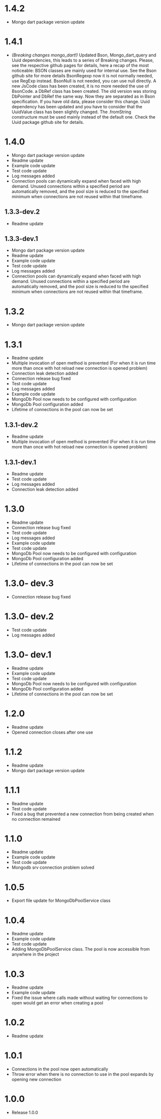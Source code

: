 # 1.4.2

- Mongo dart package version update

# 1.4.1

- *(Breaking changes mongo_dart!)*
  Updated Bson, Mongo_dart_query and Uuid dependencies, this leads to a series of Breaking changes.
  Please, see the respective github pages for details, here a recap of the most noticeable:
  BSON classes are mainly used for internal use. See the Bson github site for more details
  BsonRegexp now it is not normally needed, use RegExp instead.
  BsonNull is not needed, you can use null directly.
  A new JsCode class has been created, it is no more needed the use of BsonCode.
  a DbRef class has been created. The old version was storing DbPointer and DbRef the same way. Now
  they are separated as in Bson specification. If you have old data, please consider this change.
  Uuid dependency has been updated and you have to consider that the UuidValue class has been
  slightly changed. The .fromString constructure must be used mainly instead of the default one.
  Check the Uuid package github site for details.

# 1.4.0

- Mongo dart package version update
- Readme update
- Example code update
- Test code update
- Log messages added
- Connection pools can dynamically expand when faced with high demand. Unused connections within a
  specified period are automatically removed, and the pool size is reduced to the specified minimum
  when connections are not reused within that timeframe.

## 1.3.3-dev.2

- Readme update

## 1.3.3-dev.1

- Mongo dart package version update
- Readme update
- Example code update
- Test code update
- Log messages added
- Connection pools can dynamically expand when faced with high demand. Unused connections within a
  specified period are automatically removed, and the pool size is reduced to the specified minimum
  when connections are not reused within that timeframe.

# 1.3.2

- Mongo dart package version update

# 1.3.1

- Readme update
- Multiple invocation of open method is prevented (For when it is run time more than once with hot
  reload new connection is opened problem)
- Connection leak detection added
- Connection release bug fixed
- Test code update
- Log messages added
- Example code update
- MongoDb Pool now needs to be configured with configuration
- MongoDb Pool configuration added
- Lifetime of connections in the pool can now be set

## 1.3.1-dev.2

- Readme update
- Multiple invocation of open method is prevented (For when it is run time more than once with hot
  reload new connection is opened problem)

## 1.3.1-dev.1

- Readme update
- Test code update
- Log messages added
- Connection leak detection added

# 1.3.0

- Readme update
- Connection release bug fixed
- Test code update
- Log messages added
- Example code update
- Test code update
- MongoDb Pool now needs to be configured with configuration
- MongoDb Pool configuration added
- Lifetime of connections in the pool can now be set

# 1.3.0- dev.3

- Connection release bug fixed

# 1.3.0- dev.2

- Test code update
- Log messages added

# 1.3.0- dev.1

- Readme update
- Example code update
- Test code update
- MongoDb Pool now needs to be configured with configuration
- MongoDb Pool configuration added
- Lifetime of connections in the pool can now be set

# 1.2.0

- Readme update
- Opened connection closes after one use

# 1.1.2

- Readme update
- Mongo dart package version update

# 1.1.1

- Readme update
- Test code update
- Fixed a bug that prevented a new connection from being created when no connection remained

# 1.1.0

- Readme update
- Example code update
- Test code update
- Mongodb srv connection problem solved

# 1.0.5

- Export file update for MongoDbPoolService class

# 1.0.4

- Readme update
- Example code update
- Test code update
- Adding MongoDbPoolService class. The pool is now accessible from anywhere in the project

# 1.0.3

- Readme update
- Example code update
- Fixed the issue where calls made without waiting for connections to open would get an error when
  creating a pool

# 1.0.2

- Readme update

# 1.0.1

- Connections in the pool now open automatically
- Throw error when there is no connection to use in the pool expands by opening new connection

# 1.0.0

- Release 1.0.0
